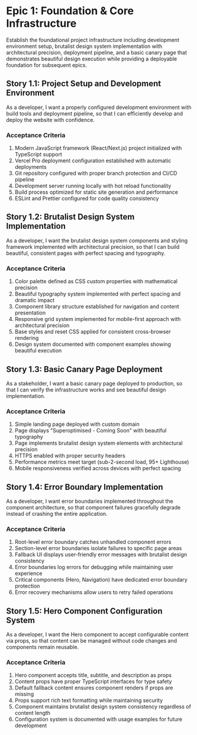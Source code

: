 # Epic 1: Foundation & Core Infrastructure

Establish the foundational project infrastructure including development environment setup, brutalist design system implementation with architectural precision, deployment pipeline, and a basic canary page that demonstrates beautiful design execution while providing a deployable foundation for subsequent epics.

## Story 1.1: Project Setup and Development Environment

As a developer,
I want a properly configured development environment with build tools and deployment pipeline,
so that I can efficiently develop and deploy the website with confidence.

### Acceptance Criteria
1. Modern JavaScript framework (React/Next.js) project initialized with TypeScript support
2. Vercel Pro deployment configuration established with automatic deployments
3. Git repository configured with proper branch protection and CI/CD pipeline
4. Development server running locally with hot reload functionality
5. Build process optimized for static site generation and performance
6. ESLint and Prettier configured for code quality consistency

## Story 1.2: Brutalist Design System Implementation

As a developer,
I want the brutalist design system components and styling framework implemented with architectural precision,
so that I can build beautiful, consistent pages with perfect spacing and typography.

### Acceptance Criteria
1. Color palette defined as CSS custom properties with mathematical precision
2. Beautiful typography system implemented with perfect spacing and dramatic impact
3. Component library structure established for navigation and content presentation
4. Responsive grid system implemented for mobile-first approach with architectural precision
5. Base styles and reset CSS applied for consistent cross-browser rendering
6. Design system documented with component examples showing beautiful execution

## Story 1.3: Basic Canary Page Deployment

As a stakeholder,
I want a basic canary page deployed to production,
so that I can verify the infrastructure works and see beautiful design implementation.

### Acceptance Criteria
1. Simple landing page deployed with custom domain
2. Page displays "Superoptimised - Coming Soon" with beautiful typography
3. Page implements brutalist design system elements with architectural precision
4. HTTPS enabled with proper security headers
5. Performance metrics meet target (sub-2-second load, 95+ Lighthouse)
6. Mobile responsiveness verified across devices with perfect spacing

## Story 1.4: Error Boundary Implementation

As a developer,
I want error boundaries implemented throughout the component architecture,
so that component failures gracefully degrade instead of crashing the entire application.

### Acceptance Criteria
1. Root-level error boundary catches unhandled component errors
2. Section-level error boundaries isolate failures to specific page areas
3. Fallback UI displays user-friendly error messages with brutalist design consistency
4. Error boundaries log errors for debugging while maintaining user experience
5. Critical components (Hero, Navigation) have dedicated error boundary protection
6. Error recovery mechanisms allow users to retry failed operations

## Story 1.5: Hero Component Configuration System

As a developer,
I want the Hero component to accept configurable content via props,
so that content can be managed without code changes and components remain reusable.

### Acceptance Criteria
1. Hero component accepts title, subtitle, and description as props
2. Content props have proper TypeScript interfaces for type safety
3. Default fallback content ensures component renders if props are missing
4. Props support rich text formatting while maintaining security
5. Component maintains brutalist design system consistency regardless of content length
6. Configuration system is documented with usage examples for future development
